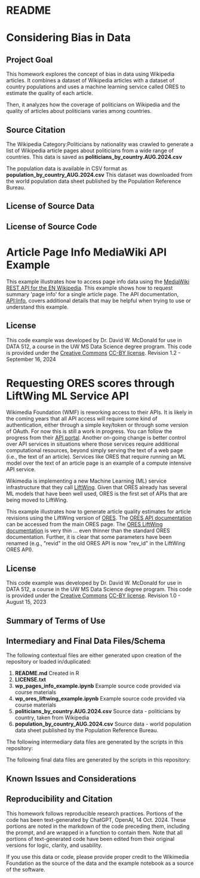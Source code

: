 # README

# Considering Bias in Data

## Project Goal

This homework explores the concept of bias in data using Wikipedia articles. It combines a dataset of Wikipedia articles with a dataset of country populations and uses a machine learning service called ORES to estimate the quality of each article.

Then, it analyzes  how the coverage of politicians on Wikipedia and the quality of articles about politicians varies among countries.

## Source Citation

The Wikipedia Category:Politicians by nationality was crawled to generate a list of Wikipedia article pages about politicians from a wide range of countries. This data is saved as **politicians_by_country.AUG.2024.csv**

The population data is available in CSV format as **population_by_country_AUG.2024.csv** This dataset was downloaded from the world population data sheet published by the Population Reference Bureau.


## License of Source Data



## License of Source Code

# Article Page Info MediaWiki API Example
This example illustrates how to access page info data using the [MediaWiki REST API for the EN Wikipedia](https://www.mediawiki.org/wiki/API:Main_page). This example shows how to request summary 'page info' for a single article page. The API documentation, [API:Info](https://www.mediawiki.org/wiki/API:Info), covers additional details that may be helpful when trying to use or understand this example.

## License
This code example was developed by Dr. David W. McDonald for use in DATA 512, a course in the UW MS Data Science degree program. This code is provided under the [Creative Commons](https://creativecommons.org) [CC-BY license](https://creativecommons.org/licenses/by/4.0/). Revision 1.2 - September 16, 2024

# Requesting ORES scores through LiftWing ML Service API
Wikimedia Foundation (WMF) is reworking access to their APIs. It is likely in the coming years that all API access will require some kind of authentication, either through a simple key/token or through some version of OAuth. For now this is still a work in progress. You can follow the progress from their [API portal](https://api.wikimedia.org/wiki/Main_Page). Another on-going change is better control over API services in situations where those services require additional computational resources, beyond simply serving the text of a web page (i.e., the text of an article). Services like ORES that require running an ML model over the text of an article page is an example of a compute intensive API service.

Wikimedia is implementing a new Machine Learning (ML) service infrastructure that they call [LiftWing](https://wikitech.wikimedia.org/wiki/Machine_Learning/LiftWing). Given that ORES already has several ML models that have been well used, ORES is the first set of APIs that are being moved to LiftWing.

This example illustrates how to generate article quality estimates for article revisions using the LiftWing version of [ORES](https://www.mediawiki.org/wiki/ORES). The [ORES API documentation](https://ores.wikimedia.org) can be accessed from the main ORES page. The [ORES LiftWing documentation](https://wikitech.wikimedia.org/wiki/Machine_Learning/LiftWing/Usage) is very thin ... even thinner than the standard ORES documentation. Further, it is clear that some parameters have been renamed (e.g., "revid" in the old ORES API is now "rev_id" in the LiftWing ORES API).


## License
This code example was developed by Dr. David W. McDonald for use in DATA 512, a course in the UW MS Data Science degree program. This code is provided under the [Creative Commons](https://creativecommons.org) [CC-BY license](https://creativecommons.org/licenses/by/4.0/). Revision 1.0 - August 15, 2023



## Summary of Terms of Use



## Intermediary and Final Data Files/Schema

The following contextual files are either generated upon creation of the repository or loaded in/duplicated:

1.  **README.md** Created in R
2.  **LICENSE.txt**
3.  **wp_pages_info_example.ipynb** Example source code provided via course materials
4.  **wp_ores_liftwing_example.ipynb** Example source code provided via course materials
5.  **politicians_by_country.AUG.2024.csv** Source data - politicians by country, taken from Wikipedia
6.  **population_by_country_AUG.2024.csv** Source data - world population data sheet published by the Population Reference Bureau.

The following intermediary data files are generated by the scripts in this repository:


The following final data files are generated by the scripts in this repository:


## Known Issues and Considerations


## Reproducibility and Citation

This homework follows reproducible research practices. Portions of the code has been text-generated by ChatGPT, OpenAI, 14 Oct. 2024. These portions are noted in the markdown of the code preceding them, including the prompt, and are wrapped in a function to contain them. Note that all portions of text-generated code have been edited from their original versions for logic, clarity, and usability.

If you use this data or code, please provide proper credit to the Wikimedia Foundation as the source of the data and the example notebook as a source of the software.
